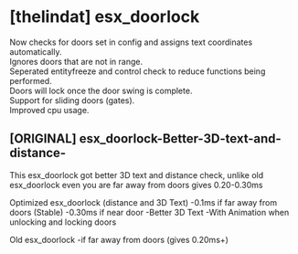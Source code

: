 # [thelindat] esx_doorlock

Now checks for doors set in config and assigns text coordinates automatically.  
Ignores doors that are not in range.  
Seperated entityfreeze and control check to reduce functions being performed.  
Doors will lock once the door swing is complete.  
Support for sliding doors (gates).  
Improved cpu usage.





## [ORIGINAL] esx_doorlock-Better-3D-text-and-distance-

This esx_doorlock got better 3D text and distance check, unlike old esx_doorlock even you are far away from doors gives 0.20-0.30ms

Optimized esx_doorlock (distance and 3D Text)
-0.1ms if far away from doors (Stable)
-0.30ms if near door
-Better 3D Text
-With Animation when unlocking and locking doors

Old esx_doorlock
-if far away from doors (gives 0.20ms+)
